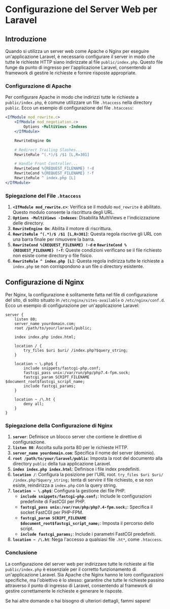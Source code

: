 # Configurazione del Server Web per Laravel

## Introduzione

Quando si utilizza un server web come Apache o Nginx per eseguire un'applicazione Laravel, è necessario configurare il server in modo che tutte le richieste HTTP siano indirizzate al file `public/index.php`. Questo file funge da punto di ingresso per l'applicazione Laravel, consentendo al framework di gestire le richieste e fornire risposte appropriate.

### Configurazione di Apache

Per configurare Apache in modo che indirizzi tutte le richieste a `public/index.php`, è comune utilizzare un file `.htaccess` nella directory `public`. Ecco un esempio di configurazione del file `.htaccess`:

```apache
<IfModule mod_rewrite.c>
    <IfModule mod_negotiation.c>
        Options -MultiViews -Indexes
    </IfModule>

    RewriteEngine On

    # Redirect Trailing Slashes...
    RewriteRule ^(.*)/$ /$1 [L,R=301]

    # Handle Front Controller...
    RewriteCond %{REQUEST_FILENAME} !-d
    RewriteCond %{REQUEST_FILENAME} !-f
    RewriteRule ^ index.php [L]
</IfModule>
```

### Spiegazione del File `.htaccess`

1. **`<IfModule mod_rewrite.c>`**: Verifica se il modulo `mod_rewrite` è abilitato. Questo modulo consente la riscrittura degli URL.
2. **`Options -MultiViews -Indexes`**: Disabilita MultiViews e l'indicizzazione delle directory.
3. **`RewriteEngine On`**: Abilita il motore di riscrittura.
4. **`RewriteRule ^(.*)/$ /$1 [L,R=301]`**: Questa regola riscrive gli URL con una barra finale per rimuovere la barra.
5. **`RewriteCond %{REQUEST_FILENAME} !-d` e `RewriteCond %{REQUEST_FILENAME} !-f`**: Queste condizioni verificano se il file richiesto non esiste come directory o file fisico.
6. **`RewriteRule ^ index.php [L]`**: Questa regola indirizza tutte le richieste a `index.php` se non corrispondono a un file o directory esistente.

## Configurazione di Nginx

Per Nginx, la configurazione è solitamente fatta nel file di configurazione del sito, di solito situato in `/etc/nginx/sites-available` o `/etc/nginx/conf.d`. Ecco un esempio di configurazione per un'applicazione Laravel:

```nginx
server {
    listen 80;
    server_name yourdomain.com;
    root /path/to/your/laravel/public;

    index index.php index.html;

    location / {
        try_files $uri $uri/ /index.php?$query_string;
    }

    location ~ \.php$ {
        include snippets/fastcgi-php.conf;
        fastcgi_pass unix:/var/run/php/php7.4-fpm.sock;
        fastcgi_param SCRIPT_FILENAME $document_root$fastcgi_script_name;
        include fastcgi_params;
    }

    location ~ /\.ht {
        deny all;
    }
}
```

### Spiegazione della Configurazione di Nginx

1. **`server`**: Definisce un blocco server che contiene le direttive di configurazione.
2. **`listen 80`**: Ascolta sulla porta 80 per le richieste HTTP.
3. **`server_name yourdomain.com`**: Specifica il nome del server (dominio).
4. **`root /path/to/your/laravel/public`**: Imposta la root del documento alla directory `public` della tua applicazione Laravel.
5. **`index index.php index.html`**: Definisce i file index predefiniti.
6. **`location /`**: Configura la posizione per l'URL root. `try_files $uri $uri/ /index.php?$query_string;` tenta di servire il file richiesto, e se non esiste, reindirizza a `index.php` con la query string.
7. **`location ~ \.php$`**: Configura la gestione dei file PHP.
   - **`include snippets/fastcgi-php.conf;`**: Include le configurazioni predefinite di FastCGI per PHP.
   - **`fastcgi_pass unix:/var/run/php/php7.4-fpm.sock;`**: Specifica il socket FastCGI per PHP-FPM.
   - **`fastcgi_param SCRIPT_FILENAME $document_root$fastcgi_script_name;`**: Imposta il percorso dello script.
   - **`include fastcgi_params;`**: Include i parametri FastCGI predefiniti.
8. **`location ~ /\.ht`**: Nega l'accesso a qualsiasi file `.ht*`, come `.htaccess`.

### Conclusione

La configurazione del server web per indirizzare tutte le richieste al file `public/index.php` è essenziale per il corretto funzionamento di un'applicazione Laravel. Sia Apache che Nginx hanno le loro configurazioni specifiche, ma l'obiettivo è lo stesso: garantire che tutte le richieste passino attraverso il punto di ingresso di Laravel, consentendo al framework di gestire correttamente le richieste e generare le risposte.

Se hai altre domande o hai bisogno di ulteriori dettagli, fammi sapere!